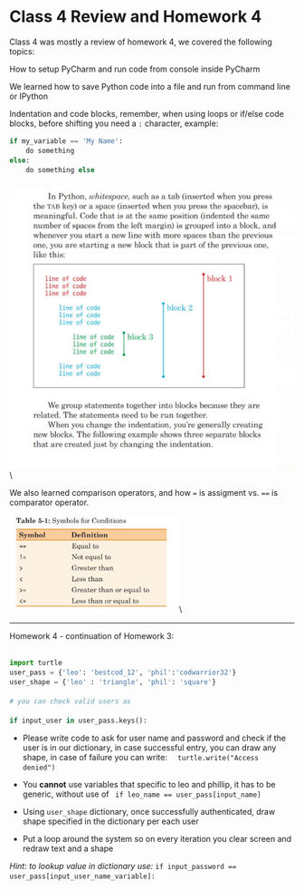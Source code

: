 # Class 4 Review and Homework 4

Class 4 was mostly a review of homework 4, we covered the following topics:

How to setup PyCharm and run code from console inside PyCharm

We learned how to save Python code into a file and run from command line or IPython

Indentation and code blocks, remember, when using loops or if/else code blocks, before shifting you need a ```:``` character, example:
```python
if my_variable == 'My Name':
    do something
else:
    do something else
```

 <img src="code_block.JPG" alt="code block" width="600"/>\




 We also learned comparison operators, and how ```=``` is assigment vs. ```==``` is comparator operator. 

 
 <img src="conditional.JPG" alt="code block" width="300"/>\

 ---

 Homework 4 - continuation of Homework 3:

 
```python

import turtle
user_pass = {'leo': 'bestcod_12', 'phil':'codwarrior32'}
user_shape = {'leo' : 'triangle', 'phil': 'square'}

# you can check valid users as 

if input_user in user_pass.keys():


```

- Please write code to ask for user name and password and check if the user is in our dictionary, in case successful entry, you can draw any shape, in case of failure you can write: ```  turtle.write("Access denied")```

- You **cannot** use variables that specific to leo and phillip, it has to be generic, without use of ``` if leo_name == user_pass[input_name]```

- Using ```user_shape``` dictionary, once successfully authenticated, draw shape specified in the dictionary per each user

- Put a loop around the system so on every iteration you clear screen and redraw text and a shape


*Hint: to lookup value in dictionary use:* ```if input_password == user_pass[input_user_name_variable]:```

